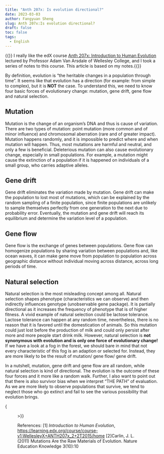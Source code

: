 ```yaml
---
title: "Anth 207x: Is evolution directional?"
date: 2023-03-03
author: Fangyuan Sheng
slug: Anth 207x:Is evolution directional?
draft: false
toc: false
tags:
  - English
---
```


{{<block class="note">}}
I really like the edX course [Anth 207x: Introduction to Human Evolution](https://learning.edx.org/course/course-v1:WellesleyX+ANTH207x_2+2T2015/home) lectured by Professor Adam Van Arsdale of Wellesley College, and I took a series of notes to this course. This article is based on my notes.{{<end>}}
  
By definition, evolution is “the heritable changes in a population through time”. It seems like that evolution has a direction (for example: from simple to complex), but it is **NOT** the case. To understand this, we need to know four basic forces of evolutionary change: mutation, gene drift, gene flow and natural selection. 

## Mutation
  
Mutation is the change of an organism’s DNA and thus is cause of variation. There are two types of mutation: point mutation (more common and of minor influence) and chromosomal aberration (rare and of greater impact). Mutation happens randomly, and it is impossible to predict where and when mutation will happen. Thus, most mutations are harmful and neutral, and only a few is beneficial. Deleterious mutation can also cause evolutionary change, especially in small populations. For example, a mutation might cause the extinction of a population if it is happened on individuals of a small group, who carries adaptive alleles.

## Gene drift
  
Gene drift eliminates the variation made by mutation. Gene drift can make the population to lost most of mutations, which can be explained by the random sampling of a finite population, since finite populations are unlikely to sample themselves perfectly from one generation to the next due to probability error. Eventually, the mutation and gene drift will reach its equilibrium and determine the variation level of a population.

## Gene flow
  
Gene flow is the exchange of genes between populations. Gene flow can homogenize populations by sharing variation between populations and, like ocean waves, it can make gene move from population to population across geographic distance without individual moving across distance,  across long periods of time. 

## Natural selection
  
Natural selection is the most misleading concept among all. Natural selection shapes phenotype (characteristics we can observe) and then indirectly influences genotype (unobservable gene package). It is partially directional as it increases the frequency of phenotype that is of higher fitness. A vivid example of natural selection could be lactose tolerance. Lactose tolerance can happen at any random time, nevertheless, there is no reason that it is favored until the domestication of animals. So this mutation could just lost before the production of milk and could only persist after more and more people start drink milk. However, natural selection is **not synonymous with evolution and is only one force of evolutionary change!** If we have a look at a fog in the forest, we should bare in mind that not every characteristic of this fog is an adaption or selected for. Instead, they are more likely to be the result of mutation/ gene flow/ gene drift. 

In a nutshell, mutation, gene drift and gene flow are all random, while natural selection is kind of directional. The evolution is the outcome of these four forces and it more like a random walk. Further, I also want to point out that there is also survivor bias when we interpret “THE PATH” of evaluation. As we are more likely to observe populations that survive, we tend to neglect those who go extinct and fail to see the various possibility that evolution brings.
  
{<figure src="https://hellenshengfy.github.io/Evolution illustration.png" caption="Hand-drawing of my understanding of evolution " class="fullwidth">>}}

  
References: 
[1] *Introduction to Human Evolution*, https://learning.edx.org/course/course-v1:WellesleyX+ANTH207x_2+2T2015/home
[2]Carlin, J. L. (2011) Mutations Are the Raw Materials of Evolution. Nature Education Knowledge 3(10):10
